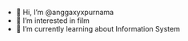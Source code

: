 - 👋 Hi, I’m @anggaxyxpurnama
- 👀 I’m interested in film
- 🌱 I’m currently learning about Information System

<!---
anggaxyxpurnama/anggaxyxpurnama is a ✨ special ✨ repository because its `README.md` (this file) appears on your GitHub profile.
You can click the Preview link to take a look at your changes.
--->
